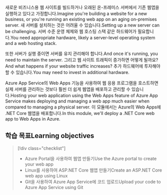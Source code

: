 <span data-ttu-id="fcdcf-101">새로운 비즈니스용 웹 사이트를 빌드하거나 오래된 온-프레미스 서버에서 기존 웹앱을 실행하고 있다고 가정합니다.</span><span class="sxs-lookup"><span data-stu-id="fcdcf-101">Imagine you're building a website for a new business, or you're running an existing web app on an aging on-premises server.</span></span> <span data-ttu-id="fcdcf-102">새 서버를 설치하는 것은 어려울 수 있습니다.</span><span class="sxs-lookup"><span data-stu-id="fcdcf-102">Setting up a new server can be challenging.</span></span> <span data-ttu-id="fcdcf-103">서버 수준 운영 체제와 웹 호스팅 스택 같은 하드웨어가 필요합니다.</span><span class="sxs-lookup"><span data-stu-id="fcdcf-103">You need appropriate hardware, likely a server-level operating system and a web hosting stack.</span></span> 

<span data-ttu-id="fcdcf-104">또한 서버가 실행 중이면 서버를 유지 관리해야 합니다.</span><span class="sxs-lookup"><span data-stu-id="fcdcf-104">And once it's running, you need to maintain the server.</span></span> <span data-ttu-id="fcdcf-105">그리고 웹 사이트 트래픽이 증가하면 어떻게 될까요?</span><span class="sxs-lookup"><span data-stu-id="fcdcf-105">And what happens if your website traffic increases?</span></span> <span data-ttu-id="fcdcf-106">추가 하드웨어에 투자해야 할 수 있습니다.</span><span class="sxs-lookup"><span data-stu-id="fcdcf-106">You may need to invest in additional hardware.</span></span>

<span data-ttu-id="fcdcf-107">Azure App Service의 Web Apps 기능을 사용하여 웹 응용 프로그램을 호스트하면 실제 서버를 관리하는 것보다 훨씬 더 쉽게 웹앱을 배포하고 관리할 수 있습니다.</span><span class="sxs-lookup"><span data-stu-id="fcdcf-107">Hosting your web application using the Web Apps feature of Azure App Service makes deploying and managing a web app much easier when compared to managing a physical server.</span></span> <span data-ttu-id="fcdcf-108">이 모듈에서는 Azure의 Web Apps에 .NET Core 웹앱을 배포합니다.</span><span class="sxs-lookup"><span data-stu-id="fcdcf-108">In this module, we'll deploy a .NET Core web app to Web Apps in Azure.</span></span>

## <a name="learning-objectives"></a><span data-ttu-id="fcdcf-109">학습 목표</span><span class="sxs-lookup"><span data-stu-id="fcdcf-109">Learning objectives</span></span>

> [!div class="checklist"]
> * <span data-ttu-id="fcdcf-110">Azure Portal을 사용하여 웹앱 만들기</span><span class="sxs-lookup"><span data-stu-id="fcdcf-110">Use the Azure portal to create your web app</span></span>
> * <span data-ttu-id="fcdcf-111">Linux를 사용하여 ASP.NET Core 웹앱 만들기</span><span class="sxs-lookup"><span data-stu-id="fcdcf-111">Create an ASP.NET Core web app using Linux</span></span>
> * <span data-ttu-id="fcdcf-112">Git을 사용하여 Azure App Service에 코드 업로드</span><span class="sxs-lookup"><span data-stu-id="fcdcf-112">Upload your code to Azure App Service using Git</span></span>

